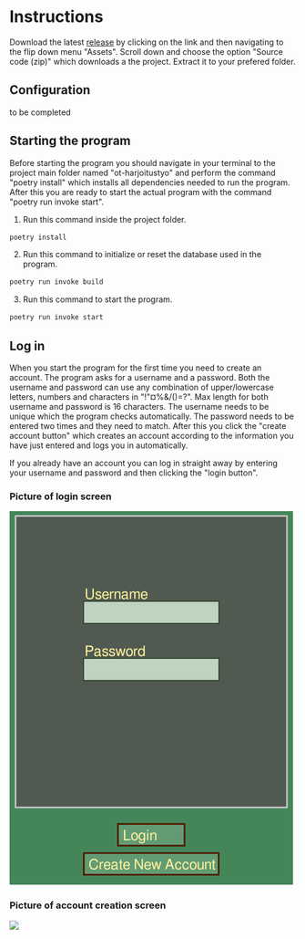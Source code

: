 # Instructions

Download the latest [release](https://github.com/ohjelmistotekniikkahttps://github.com/Catrovitch/ot-harjoitustyo/releases) by clicking on the link and then navigating to the flip down menu "Assets". Scroll down and choose the option "Source code (zip)" which downloads a the project. Extract it to your prefered folder.

## Configuration

to be completed

## Starting the program

Before starting the program you should navigate in your terminal to the project main folder named "ot-harjoitustyo" and perform the command "poetry install" which installs all dependencies needed to run the program. After this you are ready to start the actual program with the command "poetry run invoke start".

1. Run this command inside the project folder.

```bash
poetry install
```

2. Run this command to initialize or reset the database used in the program.

```bash
poetry run invoke build
```

3. Run this command to start the program.

```bash
poetry run invoke start
```

## Log in

When you start the program for the first time you need to create an account. The program asks for a username and a password. Both the username and password can use any combination of upper/lowercase letters, numbers and characters in "!"¤%&/()=?". Max length for both username and password is 16 characters. The username needs to be unique which the program checks automatically. The password needs to be entered two times and they need to match. After this you click the "create account button" which creates an account according to the information you have just entered and logs you in automatically.

If you already have an account you can log in straight away by entering your username and password and then clicking the "login button".

### Picture of login screen
![](./pictures/login_screen.png)

### Picture of account creation screen
![](./pictures/create_an_acccount.png)
